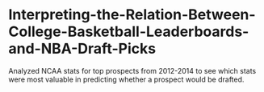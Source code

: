# Interpreting-the-Relation-Between-College-Basketball-Leaderboards-and-NBA-Draft-Picks
Analyzed NCAA stats for top prospects from 2012-2014 to see which stats were most valuable in predicting whether a prospect would be drafted.
